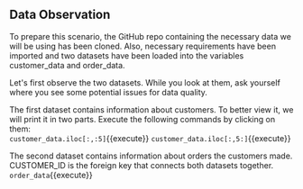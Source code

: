 ## Data Observation

To prepare this scenario, the GitHub repo containing the necessary data we will be using has been cloned. Also, necessary requirements have been imported and two datasets have been loaded into the variables customer_data and order_data.<br>

Let's first observe the two datasets. While you look at them, ask yourself where you see some potential issues for data quality.<br>

The first dataset contains information about customers. To better view it, we will print it in two parts. Execute the following commands by clicking on them:<br>
`customer_data.iloc[:,:5]`{{execute}}
`customer_data.iloc[:,5:]`{{execute}}

The second dataset contains information about orders the customers made. CUSTOMER_ID is the foreign key that connects both datasets together.<br>
`order_data`{{execute}}